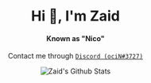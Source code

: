 <h1 align="center">Hi 👋, I'm Zaid</h1> 
<h4 align="center">Known as "Nico"</h5> <p align="center"> Contact me through <a href="https://discord.com/users/500765481788112916"><code>Discord (ociN#3727)</code></a></p>

<!---
I'm a High Schooler obsessed with using [`Node.js`] to make cool projects in **TypeScript** and **JavaScript**. In addition to that I am also proficent in **Java** and **Python** and using tools like **Docker** and **Kubernetes** for scaling my projects. I am currently learning **Rust 🦀** and **C/C++**.
-->

<!---
My most notable projects:
* [`Yoki`](https://github.com/zaida04/Yoki), a modularized discord bot made with Discord Akairo, KnexJS, and TypeScript
* [`Guilded.js`](https://github.com/guildedjs/guilded.js), a library and other tools for the Guilded API.
* [`French-Fry`](https://github.com/zaida04/french-fry), (WIP) Arbitrary code execution server using Docker made with Node.js.
* [`VoiceChat-Moderator`](https://github.com/zaida04/voicechat-moderator), A Discord bot that applies punishments to users who go over a certain volume threshold
-->

<!---
I have contributed to several projects, some of which are:
* [`Discord.js`](https://github.com/discordjs/discord.js), A JavaScript library for the Discord API. I have been a long time user of Discord.js and have made a number of contributions to the Library.
* [`Discord-API-Types`](https://github.com/discordjs/discord-api-types), TypeScript typings for various Discord API versions.
-->
<!---
<table align="center">
	<tr>
			<td><img align="center" alt="Zaid's Github Stats" src="https://github-readme-stats.vercel.app/api?username=zaida04&count_private=true&show_icons=true&hide_border=true&theme=blue-green&include_all_commits=true" /></td>-->
<div align="center">
	<img alt="Zaid's Github Stats" src="https://github-readme-stats.vercel.app/api/top-langs/?username=zaida04&theme=blue-green&hide=html,css" />
</div>
		<!---
		</tr>
</table>  
-->

[`Yoki`]: https://github.com/zaida04/yoki
[`Guilded.js`]: https://github.com/guildedjs/guildedjs
[`Node.js`]: https://nodejs.org/
[`Discord.js`]: https://github.com/discordjs/discord.js
[`dAPI-types`]: https://github.com/zaida04/discord-api-types
